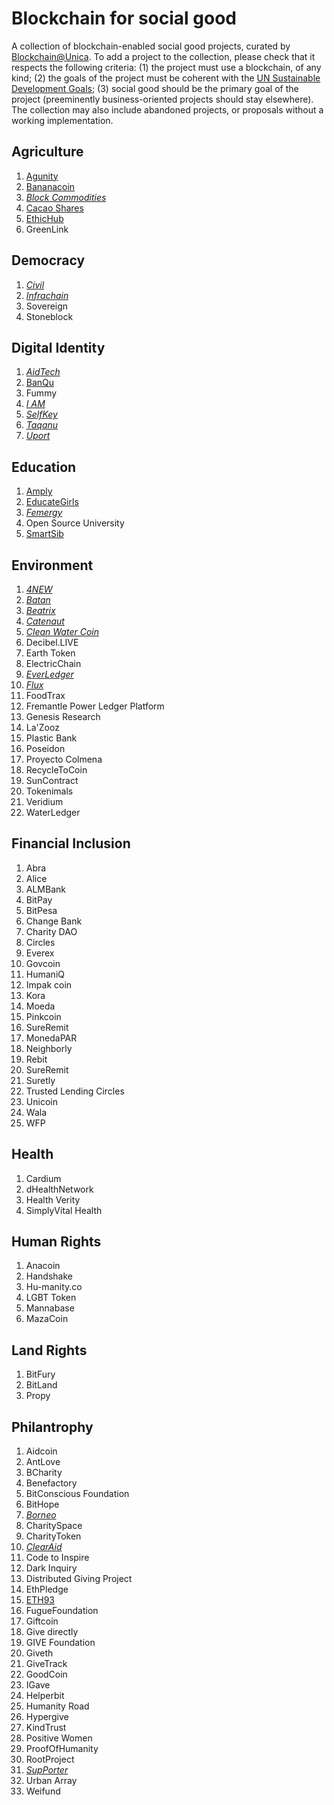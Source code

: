 # Blockchain for social good

A collection of blockchain-enabled social good projects, curated by [Blockchain@Unica](http://blockchain.unica.it/). To add a project to the collection, please check that it respects the following criteria: (1) the project must use a blockchain, of any kind; (2) the goals of the project must be coherent with the [UN Sustainable Development Goals](https://sustainabledevelopment.un.org/); (3) social good should be the primary goal of the project (preeminently business-oriented projects should stay elsewhere). The collection may also include abandoned projects, or proposals without a working implementation.


## Agriculture
1. [Agunity](Agriculture/agunity.md)
1. [Bananacoin](Agriculture/bananacoin.md)
1. [*Block Commodities*](http://www.blockcommodities.com/)
1. [Cacao Shares](Agriculture/cacaoshares.md)
1. [EthicHub](Agriculture/ethichub.md)
1. GreenLink

## Democracy
1. [*Civil*](https://civil.co/)
1. [*Infrachain*](https://infrachain.com/)
1. Sovereign
1. Stoneblock

## Digital Identity
1. [*AidTech*](https://tge.aid.technology/)
1. [BanQu](Digital_Identity/banqu.md)
1. Fummy
1. [*I AM*](https://www.luke1037.org/projectiam/)
1. [*SelfKey*](https://selfkey.org/)
1. [*Taqanu*](https://www.taqanu.com/)
1. [*Uport*](https://www.uport.me/)

## Education
1. [Amply](Education/amply.md)
1. [EducateGirls](Education/educategirls.md)
1. [*Femergy*](https://www.femergy.io/)
1. Open Source University
1. [SmartSib](Education/smartsib.md)

## Environment
1. [*4NEW*](https://4new.io/)
1. [*Batan*](http://batan.io/)
1. [*Beatrix*](https://www.beatrix.social/)
1. [*Catenaut*](https://www.catenaut.com/)
1. [*Clean Water Coin*](http://www.cleanwatercoin.org/)
1. Decibel.LIVE
1. Earth Token
1. ElectricChain
1. [*EverLedger*](https://www.everledger.io/)
1. [*Flux*](https://www.fluxtoken.io/)
1. FoodTrax
1. Fremantle Power Ledger Platform
1. Genesis Research
1. La'Zooz
1. Plastic Bank
1. Poseidon
1. Proyecto Colmena
1. RecycleToCoin
1. SunContract
1. Tokenimals
1. Veridium
1. WaterLedger

## Financial Inclusion
1. Abra
1. Alice
1. ALMBank
1. BitPay
1. BitPesa
1. Change Bank
1. Charity DAO
1. Circles
1. Everex
1. Govcoin
1. HumaniQ
1. Impak coin
1. Kora
1. Moeda
1. Pinkcoin
1. SureRemit
1. MonedaPAR
1. Neighborly
1. Rebit
1. SureRemit
1. Suretly
1. Trusted Lending Circles
1. Unicoin
1. Wala
1. WFP

## Health
1. Cardium
1. dHealthNetwork
1. Health Verity
1. SimplyVital Health

## Human Rights
1. Anacoin
1. Handshake
1. Hu-manity.co
1. LGBT Token
1. Mannabase
1. MazaCoin

## Land Rights
1. BitFury
1. BitLand
1. Propy

## Philantrophy
1. Aidcoin
1. AntLove
1. BCharity
1. Benefactory
1. BitConscious Foundation
1. BitHope
1. [*Borneo*](https://www.borneofirst.com/)
1. CharitySpace
1. CharityToken
1. [*ClearAid*](https://www.clearaid.org/)
1. Code to Inspire
1. Dark Inquiry
1. Distributed Giving Project
1. EthPledge
1. [ETH93](Philantrophy/eth93.md)
1. FugueFoundation
1. Giftcoin
1. Give directly
1. GIVE Foundation
1. Giveth
1. GiveTrack
1. GoodCoin
1. IGave
1. Helperbit
1. Humanity Road
1. Hypergive
1. KindTrust
1. Positive Women
1. ProofOfHumanity
1. RootProject
1. [*SupPorter*](https://www.supporterinc.com/)
1. Urban Array
1. Weifund

